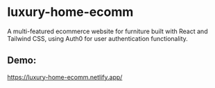# luxury-home-ecomm
A multi-featured ecommerce website for furniture built with React and Tailwind CSS, using Auth0 for user authentication functionality.
## Demo:
https://luxury-home-ecomm.netlify.app/

